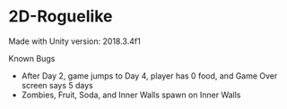 # 2D-Roguelike

Made with Unity version: 2018.3.4f1

Known Bugs
- After Day 2, game jumps to Day 4, player has 0 food, and Game Over screen says 5 days
- Zombies, Fruit, Soda, and Inner Walls spawn on Inner Walls